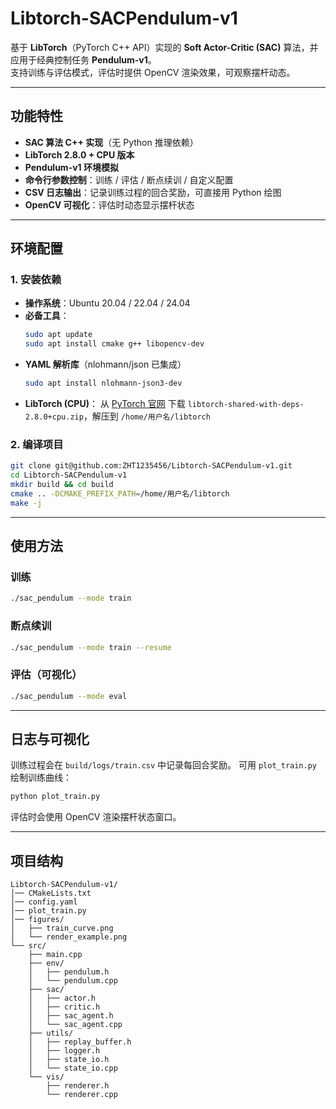 # Libtorch-SACPendulum-v1

基于 **LibTorch**（PyTorch C++ API）实现的 **Soft Actor-Critic (SAC)** 算法，并应用于经典控制任务 **Pendulum-v1**。  
支持训练与评估模式，评估时提供 OpenCV 渲染效果，可观察摆杆动态。

---

## 功能特性
- **SAC 算法 C++ 实现**（无 Python 推理依赖）
- **LibTorch 2.8.0 + CPU 版本**
- **Pendulum-v1 环境模拟**
- **命令行参数控制**：训练 / 评估 / 断点续训 / 自定义配置
- **CSV 日志输出**：记录训练过程的回合奖励，可直接用 Python 绘图
- **OpenCV 可视化**：评估时动态显示摆杆状态

---

## 环境配置

### 1. 安装依赖
- **操作系统**：Ubuntu 20.04 / 22.04 / 24.04
- **必备工具**：
  ```bash
  sudo apt update
  sudo apt install cmake g++ libopencv-dev
  ```

* **YAML 解析库**（nlohmann/json 已集成）

  ```bash
  sudo apt install nlohmann-json3-dev
  ```
* **LibTorch (CPU)**：
  从 [PyTorch 官网](https://pytorch.org/get-started/locally/) 下载
  `libtorch-shared-with-deps-2.8.0+cpu.zip`，解压到 `/home/用户名/libtorch`

### 2. 编译项目

```bash
git clone git@github.com:ZHT1235456/Libtorch-SACPendulum-v1.git
cd Libtorch-SACPendulum-v1
mkdir build && cd build
cmake .. -DCMAKE_PREFIX_PATH=/home/用户名/libtorch
make -j
```

---

## 使用方法

### 训练

```bash
./sac_pendulum --mode train
```

### 断点续训

```bash
./sac_pendulum --mode train --resume
```

### 评估（可视化）

```bash
./sac_pendulum --mode eval
```

---

## 日志与可视化

训练过程会在 `build/logs/train.csv` 中记录每回合奖励。
可用 `plot_train.py` 绘制训练曲线：

```bash
python plot_train.py
```

评估时会使用 OpenCV 渲染摆杆状态窗口。

---

## 项目结构

```
Libtorch-SACPendulum-v1/
│── CMakeLists.txt
│── config.yaml
│── plot_train.py
│── figures/
│   ├── train_curve.png
│   └── render_example.png
└── src/
    ├── main.cpp
    ├── env/
    │   ├── pendulum.h
    │   └── pendulum.cpp
    ├── sac/
    │   ├── actor.h
    │   ├── critic.h
    │   ├── sac_agent.h
    │   └── sac_agent.cpp
    ├── utils/
    │   ├── replay_buffer.h
    │   ├── logger.h
    │   ├── state_io.h
    │   └── state_io.cpp
    └── vis/
        ├── renderer.h
        └── renderer.cpp


